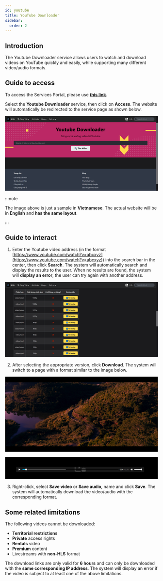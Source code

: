 ```yaml
---
id: youtube
title: YouTube Downloader
sidebar:
  order: 2
---
```


## Introduction

The Youtube Downloader service allows users to watch and download videos on YouTube quickly and easily, while supporting many different video/audio formats.

## Guide to access

To access the Services Portal, please use [**this link**](https://portal.builetuananh.name.vn/en/).

Select the **Youtube Downloader** service, then click on **Access**. The website will automatically be redirected to the service page as shown below.

![Youtube](../../../../assets/services/youtube.png)

:::note

The image above is just a sample in **Vietnamese**. The actual website will be in **English** and **has the same layout**.

:::

## Guide to interact

1. Enter the Youtube video address (in the format [https://www.youtube.com/watch?v=abcxyz](https://www.youtube.com/watch?v=abcxyz)) into the search bar in the center, then click **Search**. The system will automatically search and display the results to the user. When no results are found, the system will **display an error**, the user can try again with another address.

![YTDL](../../../../assets/services/youtube2.png)

2. After selecting the appropriate version, click **Download**. The system will switch to a page with a format similar to the image below.

![Video](../../../../assets/services/youtube3.png)

![Audio](../../../../assets/services/youtube4.png)

3. Right-click, select **Save video** or **Save audio**, name and click **Save**. The system will automatically download the video/audio with the corresponding format.

## Some related limitations

The following videos cannot be downloaded:

- **Territorial restrictions**
- **Private** access rights
- **Rentals** video
- **Premium** content
- Livestreams with **non-HLS** format

The download links are only valid for **6 hours** and can only be downloaded with the **same corresponding IP address**. The system will display an error if the video is subject to at least one of the above limitations.
